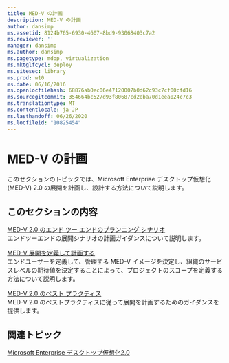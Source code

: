 ```yaml
---
title: MED-V の計画
description: MED-V の計画
author: dansimp
ms.assetid: 8124b765-6930-4607-8bd9-93068403c7a2
ms.reviewer: ''
manager: dansimp
ms.author: dansimp
ms.pagetype: mdop, virtualization
ms.mktglfcycl: deploy
ms.sitesec: library
ms.prod: w10
ms.date: 06/16/2016
ms.openlocfilehash: 68876ab0ec06e47120007b0d62c93c7cf00cfd16
ms.sourcegitcommit: 354664bc527d93f80687cd2eba70d1eea024c7c3
ms.translationtype: MT
ms.contentlocale: ja-JP
ms.lasthandoff: 06/26/2020
ms.locfileid: "10825454"
---
```

# MED-V の計画


このセクションのトピックでは、Microsoft Enterprise デスクトップ仮想化 (MED-V) 2.0 の展開を計画し、設計する方法について説明します。

## このセクションの内容


<a href="" id="end-to-end-planning-scenario-for-med-v-2-0"></a>[MED-V 2.0 のエンド ツー エンドのプランニング シナリオ](end-to-end-planning-scenario-for-med-v-20.md)  
エンドツーエンドの展開シナリオの計画ガイダンスについて説明します。

<a href="" id="define-and-plan-your-med-v-deployment"></a>[MED-V 展開を定義して計画する](define-and-plan-your-med-v-deployment.md)  
エンドユーザーを定義して、管理する MED-V イメージを決定し、組織のサービスレベルの期待値を決定することによって、プロジェクトのスコープを定義する方法について説明します。

<a href="" id="med-v-2-0-best-practices"></a>[MED-V 2.0 のベスト プラクティス](med-v-20-best-practices.md)  
MED-V 2.0 のベストプラクティスに従って展開を計画するためのガイダンスを提供します。

## 関連トピック


[Microsoft Enterprise デスクトップ仮想化2.0](index.md)

 

 





